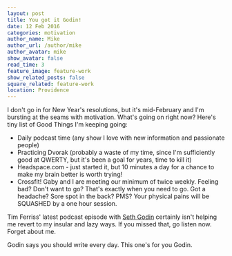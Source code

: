 ```yaml
---
layout: post
title: You got it Godin!
date: 12 Feb 2016
categories: motivation
author_name: Mike
author_url: /author/mike
author_avatar: mike
show_avatar: false
read_time: 3
feature_image: feature-work
show_related_posts: false
square_related: feature-work
location: Providence
---
```


I don't go in for New Year's resolutions, but it's mid-February and I'm bursting at the seams with motivation. What's going on right now? Here's tiny list of Good Things I'm keeping going:

* Daily podcast time (any show I love with new information and passionate people)
* Practicing Dvorak (probably a waste of my time, since I'm sufficiently good at QWERTY, but it's been a goal for years, time to kill it)
* Headspace.com - just started it, but 10 minutes a day for a chance to make my brain better is worth trying!
* Crossfit! Gaby and I are meeting our minimum of twice weekly. Feeling bad? Don't want to go? That's exactly when you need to go. Got a headache? Sore spot in the back? PMS? Your physical pains will be SQUASHED by a one hour session.

Tim Ferriss' latest podcast episode with [Seth Godin](http://fourhourworkweek.com/2016/02/10/seth-godin/) certainly isn't helping me revert to my insular and lazy ways. If you missed that, go listen now. Forget about me.

Godin says you should write every day. This one's for you Godin.
